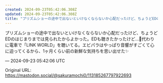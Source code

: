 ```yaml
---
created: 2024-09-23T05:42:06.308Z
updated: 2024-09-23T05:42:06.308Z
title: "プリズムショーの途中で出ないといけなくならないか心配だったけど、ちょうどEDのは[...]"
---
```


<p>プリズムショーの途中で出ないといけなくならないか心配だったけど、ちょうどEDのはじまりまでは見られたからよかった。EDも聴きたかったけど…🥲代わりに電車で「LINK WORLD」を聴いてる。エビパラはやっぱり音響がすごくて心に迫ってくるから、1ヶ月くらい前の新鮮な気持ちを思い出せた✨️</p>

&mdash; 2024-09-23 05:42:06 UTC

Original URL: https://mastodon.social/@sakuramochi0/113185267797922693

